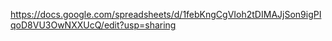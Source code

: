 https://docs.google.com/spreadsheets/d/1febKngCgVIoh2tDIMAJjSon9igPIqoD8VU3OwNXXUcQ/edit?usp=sharing
